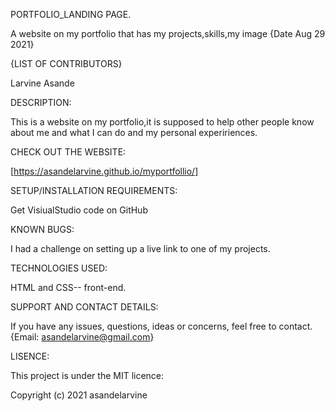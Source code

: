 PORTFOLIO_LANDING PAGE.

A website on my portfolio that has my projects,skills,my image {Date Aug 29 2021}

{LIST OF CONTRIBUTORS}

Larvine Asande

DESCRIPTION:

This is a website on my portfolio,it is supposed to help other people know about me and what I can do and my personal expeririences.

CHECK OUT THE WEBSITE:

[https://asandelarvine.github.io/myportfollio/]

SETUP/INSTALLATION REQUIREMENTS:

Get VisiualStudio code on GitHub

KNOWN BUGS:

I had a challenge on setting up a live link to one of my projects.

TECHNOLOGIES USED:

HTML and CSS-- front-end.

SUPPORT AND CONTACT DETAILS:

If you have any issues, questions, ideas or concerns, feel free to contact. {Email: asandelarvine@gmail.com}

LISENCE:

This project is under the MIT licence:

Copyright (c) 2021 asandelarvine
